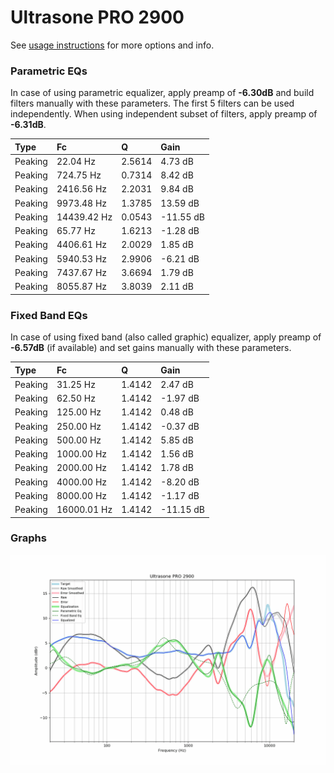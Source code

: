 # Ultrasone PRO 2900
See [usage instructions](https://github.com/jaakkopasanen/AutoEq#usage) for more options and info.

### Parametric EQs
In case of using parametric equalizer, apply preamp of **-6.30dB** and build filters manually
with these parameters. The first 5 filters can be used independently.
When using independent subset of filters, apply preamp of **-6.31dB**.

| Type    | Fc          |      Q | Gain      |
|:--------|:------------|:-------|:----------|
| Peaking | 22.04 Hz    | 2.5614 | 4.73 dB   |
| Peaking | 724.75 Hz   | 0.7314 | 8.42 dB   |
| Peaking | 2416.56 Hz  | 2.2031 | 9.84 dB   |
| Peaking | 9973.48 Hz  | 1.3785 | 13.59 dB  |
| Peaking | 14439.42 Hz | 0.0543 | -11.55 dB |
| Peaking | 65.77 Hz    | 1.6213 | -1.28 dB  |
| Peaking | 4406.61 Hz  | 2.0029 | 1.85 dB   |
| Peaking | 5940.53 Hz  | 2.9906 | -6.21 dB  |
| Peaking | 7437.67 Hz  | 3.6694 | 1.79 dB   |
| Peaking | 8055.87 Hz  | 3.8039 | 2.11 dB   |

### Fixed Band EQs
In case of using fixed band (also called graphic) equalizer, apply preamp of **-6.57dB**
(if available) and set gains manually with these parameters.

| Type    | Fc          |      Q | Gain      |
|:--------|:------------|:-------|:----------|
| Peaking | 31.25 Hz    | 1.4142 | 2.47 dB   |
| Peaking | 62.50 Hz    | 1.4142 | -1.97 dB  |
| Peaking | 125.00 Hz   | 1.4142 | 0.48 dB   |
| Peaking | 250.00 Hz   | 1.4142 | -0.37 dB  |
| Peaking | 500.00 Hz   | 1.4142 | 5.85 dB   |
| Peaking | 1000.00 Hz  | 1.4142 | 1.56 dB   |
| Peaking | 2000.00 Hz  | 1.4142 | 1.78 dB   |
| Peaking | 4000.00 Hz  | 1.4142 | -8.20 dB  |
| Peaking | 8000.00 Hz  | 1.4142 | -1.17 dB  |
| Peaking | 16000.01 Hz | 1.4142 | -11.15 dB |

### Graphs
![](./Ultrasone%20PRO%202900.png)